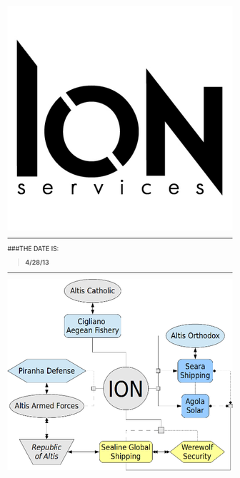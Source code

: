 
![alt text](https://github.com/WulfyWulf/ION/blob/master/ion.png "ION Security Services")
***
###THE DATE IS:
>**4/28/13**
***
![alt text](https://github.com/WulfyWulf/ION/blob/master/ionrelations.png "Relations")
